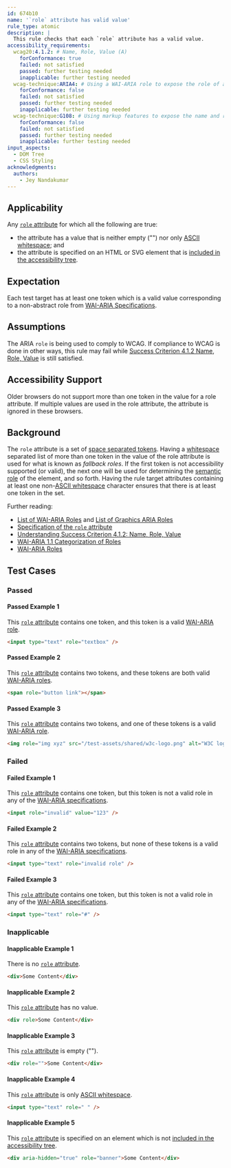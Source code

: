 ```yaml
---
id: 674b10
name: '`role` attribute has valid value'
rule_type: atomic
description: |
  This rule checks that each `role` attribute has a valid value.
accessibility_requirements:
  wcag20:4.1.2: # Name, Role, Value (A)
    forConformance: true
    failed: not satisfied
    passed: further testing needed
    inapplicable: further testing needed
  wcag-technique:ARIA4: # Using a WAI-ARIA role to expose the role of a user interface component
    forConformance: false
    failed: not satisfied
    passed: further testing needed
    inapplicable: further testing needed
  wcag-technique:G108: # Using markup features to expose the name and role, allow user-settable properties to be directly set, and provide notification of changes
    forConformance: false
    failed: not satisfied
    passed: further testing needed
    inapplicable: further testing needed
input_aspects:
  - DOM Tree
  - CSS Styling
acknowledgments:
  authors:
    - Jey Nandakumar
---
```


## Applicability

Any [`role` attribute][role attribute] for which all the following are true:

- the attribute has a value that is neither empty ("") nor only [ASCII whitespace][]; and
- the attribute is specified on an HTML or SVG element that is [included in the accessibility tree][].

## Expectation

Each test target has at least one token which is a valid value corresponding to a non-abstract role from [WAI-ARIA Specifications][].

## Assumptions

The ARIA `role` is being used to comply to WCAG. If compliance to WCAG is done in other ways, this rule may fail while [Success Criterion 4.1.2 Name, Role, Value][sc412] is still satisfied.

## Accessibility Support

Older browsers do not support more than one token in the value for a role attribute. If multiple values are used in the role attribute, the attribute is ignored in these browsers.

## Background

The `role` attribute is a set of [space separated tokens][]. Having a [whitespace](#whitespace) separated list of more than one token in the value of the role attribute is used for what is known as _fallback roles_. If the first token is not accessibility supported (or valid), the next one will be used for determining the [semantic role](#semantic-role) of the element, and so forth. Having the rule target attributes containing at least one non-[ASCII whitespace][] character ensures that there is at least one token in the set.

Further reading:

- [List of WAI-ARIA Roles][wai-aria role] and [List of Graphics ARIA Roles](https://www.w3.org/TR/graphics-aria-1.0/#role_definitions)
- [Specification of the `role` attribute][role attribute]
- [Understanding Success Criterion 4.1.2: Name, Role, Value](https://www.w3.org/WAI/WCAG21/Understanding/name-role-value.html)
- [WAI-ARIA 1.1 Categorization of Roles](https://www.w3.org/TR/wai-aria-1.1/#roles_categorization)
- [WAI-ARIA Roles](https://www.w3.org/TR/wai-aria-1.1/#usage_intro)

## Test Cases

### Passed

#### Passed Example 1

This [`role` attribute][role attribute] contains one token, and this token is a valid [WAI-ARIA role][].

```html
<input type="text" role="textbox" />
```

#### Passed Example 2

This [`role` attribute][role attribute] contains two tokens, and these tokens are both valid [WAI-ARIA roles][wai-aria role].

```html
<span role="button link"></span>
```

#### Passed Example 3

This [`role` attribute][role attribute] contains two tokens, and one of these tokens is a valid [WAI-ARIA role][].

```html
<img role="img xyz" src="/test-assets/shared/w3c-logo.png" alt="W3C logo" />
```

### Failed

#### Failed Example 1

This [`role` attribute][role attribute] contains one token, but this token is not a valid role in any of the [WAI-ARIA specifications][].

```html
<input role="invalid" value="123" />
```

#### Failed Example 2

This [`role` attribute][role attribute] contains two tokens, but none of these tokens is a valid role in any of the [WAI-ARIA specifications][].

```html
<input type="text" role="invalid role" />
```

#### Failed Example 3

This [`role` attribute][role attribute] contains one token, but this token is not a valid role in any of the [WAI-ARIA specifications][].

```html
<input type="text" role="#" />
```

### Inapplicable

#### Inapplicable Example 1

There is no [`role` attribute][role attribute].

```html
<div>Some Content</div>
```

#### Inapplicable Example 2

This [`role` attribute][role attribute] has no value.

```html
<div role>Some Content</div>
```

#### Inapplicable Example 3

This [`role` attribute][role attribute] is empty ("").

```html
<div role="">Some Content</div>
```

#### Inapplicable Example 4

This [`role` attribute][role attribute] is only [ASCII whitespace][].

```html
<input type="text" role=" " />
```

#### Inapplicable Example 5

This [`role` attribute][role attribute] is specified on an element which is not [included in the accessibility tree][].

```html
<div aria-hidden="true" role="banner">Some Content</div>
```

[ascii whitespace]: https://infra.spec.whatwg.org/#ascii-whitespace 'Definition of ASCII whitespace'
[included in the accessibility tree]: #included-in-the-accessibility-tree 'Definition of included in the accessibility tree'
[role attribute]: https://www.w3.org/TR/role-attribute/ 'Specification of the Role attribute'
[sc412]: https://www.w3.org/TR/WCAG21/#name-role-value 'Success Criterion 4.1.2 Name, Role, Value'
[space separated tokens]: https://html.spec.whatwg.org/multipage/common-microsyntaxes.html#space-separated-tokens 'Definition of space separated tokens'
[wai-aria role]: https://www.w3.org/TR/wai-aria-1.1/#role_definitions 'List of WAI-ARIA roles'
[wai-aria specifications]: #wai-aria-specifications 'Definition of WAI-ARIA Specifications'
